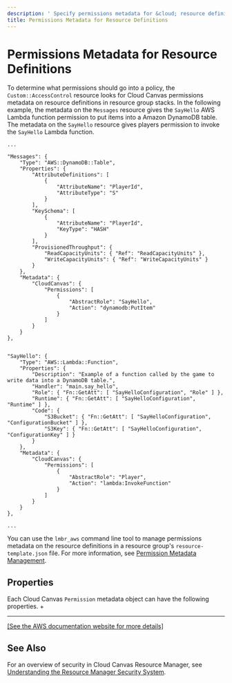 ```yaml
---
description: ' Specify permissions metadata for &cloud; resource definitions in &ALYlong;. '
title: Permissions Metadata for Resource Definitions
---
```

# Permissions Metadata for Resource Definitions<a name="permissions-metadata-for-resource-definitions"></a>

To determine what permissions should go into a policy, the `Custom::AccessControl` resource looks for Cloud Canvas permissions metadata on resource definitions in resource group stacks\. In the following example, the metadata on the `Messages` resource gives the `SayHello` AWS Lambda function permission to put items into a Amazon DynamoDB table\. The metadata on the `SayHello` resource gives players permission to invoke the `SayHello` Lambda function\.

```
...
  
"Messages": {
    "Type": "AWS::DynamoDB::Table",
    "Properties": {
        "AttributeDefinitions": [
            {
                "AttributeName": "PlayerId",
                "AttributeType": "S"
            }
        ],
        "KeySchema": [
            {
                "AttributeName": "PlayerId",
                "KeyType": "HASH"
            }
        ],
        "ProvisionedThroughput": {
            "ReadCapacityUnits": { "Ref": "ReadCapacityUnits" },
            "WriteCapacityUnits": { "Ref": "WriteCapacityUnits" }
        }
    },
    "Metadata": {
        "CloudCanvas": {
            "Permissions": [
                {
                    "AbstractRole": "SayHello",
                    "Action": "dynamodb:PutItem"
                }
            ]
        }
    }
},
 
 
"SayHello": {
    "Type": "AWS::Lambda::Function",
    "Properties": {
        "Description": "Example of a function called by the game to write data into a DynamoDB table.",
        "Handler": "main.say_hello",
        "Role": { "Fn::GetAtt": [ "SayHelloConfiguration", "Role" ] },
        "Runtime": { "Fn::GetAtt": [ "SayHelloConfiguration", "Runtime" ] },
        "Code": {
            "S3Bucket": { "Fn::GetAtt": [ "SayHelloConfiguration", "ConfigurationBucket" ] },
            "S3Key": { "Fn::GetAtt": [ "SayHelloConfiguration", "ConfigurationKey" ] }
        }
    },
    "Metadata": {
        "CloudCanvas": {
            "Permissions": [
                {
                    "AbstractRole": "Player",
                    "Action": "lambda:InvokeFunction"
                }                       
            ]
        }
    }
},
  
...
```

You can use the `lmbr_aws` command line tool to manage permissions metadata on the resource definitions in a resource group's `resource-template.json` file\. For more information, see [Permission Metadata Management](cloud-canvas-rm-security-lmbr-aws.md#cloud-canvas-rm-security-lmbr-aws-permission-metadata-management)\.

## Properties<a name="cloud-canvas-resource-definitions-permissions-metadata-properties"></a>

Each Cloud Canvas `Permission` metadata object can have the following properties\.
+   
****    
[\[See the AWS documentation website for more details\]](http://docs.aws.amazon.com/lumberyard/latest/userguide/permissions-metadata-for-resource-definitions.html)

## See Also<a name="cloud-canvas-resource-definitions-permissions-metadata-see-also"></a>

For an overview of security in Cloud Canvas Resource Manager, see [Understanding the Resource Manager Security System](/docs/userguide/gems/cloud-canvas/rm-security.md)\.